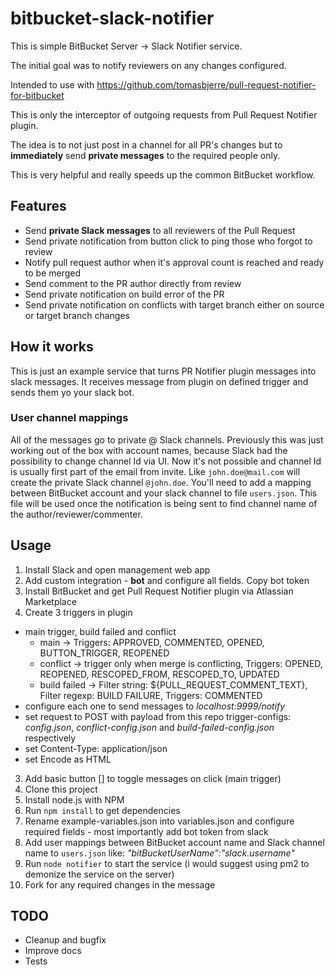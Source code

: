 # bitbucket-slack-notifier

This is simple BitBucket Server -> Slack Notifier service.

The initial goal was to notify reviewers on any changes configured.

Intended to use with https://github.com/tomasbjerre/pull-request-notifier-for-bitbucket

This is only the interceptor of outgoing requests from Pull Request Notifier plugin.

The idea is to not just post in a channel for all PR's changes but to **immediately** send **private messages** to the
required people only.

This is very helpful and really speeds up the common BitBucket workflow.

## Features
- Send **private Slack messages** to all reviewers of the Pull Request
- Send private notification from button click to ping those who forgot to review
- Notify pull request author when it's approval count is reached and ready to be merged
- Send comment to the PR author directly from review
- Send private notification on build error of the PR
- Send private notification on conflicts with target branch either on source or target branch changes

## How it works

This is just an example service that turns PR Notifier plugin messages into slack messages.
It receives message from plugin on defined trigger and sends them yo your slack bot.

### User channel mappings

All of the messages go to private @ Slack channels.
Previously this was just working out of the box with account names, because Slack had the possibility to change
channel Id via UI.
Now it's not possible and channel Id is usually first part of the email from invite.
Like `john.doe@mail.com` will create the private Slack channel `@john.doe`.
You'll need to add a mapping between BitBucket account and your slack channel to file `users.json`.
This file will be used once the notification is being sent to find channel name of the author/reviewer/commenter.

## Usage

1. Install Slack and open management web app
2. Add custom integration - **bot** and configure all fields. Copy bot token 
1. Install BitBucket and get Pull Request Notifier plugin via Atlassian Marketplace
2. Create 3 triggers in plugin
  * main trigger, build failed and conflict
    * main -> Triggers: APPROVED, COMMENTED, OPENED, BUTTON_TRIGGER, REOPENED    
    * conflict -> trigger only when merge is conflicting, Triggers: OPENED, REOPENED, RESCOPED_FROM, RESCOPED_TO, UPDATED
    * build failed -> Filter string: ${PULL_REQUEST_COMMENT_TEXT}, Filter regexp: BUILD FAILURE, Triggers: COMMENTED
  * configure each one to send messages to *localhost:9999/notify*
  * set request to POST with payload from this repo trigger-configs: *config.json*, *conflict-config.json* and *build-failed-config.json* respectively
  * set Content-Type: application/json
  * set Encode as HTML
3. Add basic button [] to toggle messages on click (main trigger)
4. Clone this project
5. Install node.js with NPM
6. Run `npm install` to get dependencies
6. Rename example-variables.json into variables.json and configure required fields - most importantly add bot token from slack
7. Add user mappings between BitBucket account name and Slack channel name to `users.json` like:
_"bitBucketUserName":"slack.username"_ 
8. Run `node notifier` to start the service (i would suggest using pm2 to demonize the service on the server)
9. Fork for any required changes in the message

## TODO
  - Cleanup and bugfix
  - Improve docs
  - Tests
